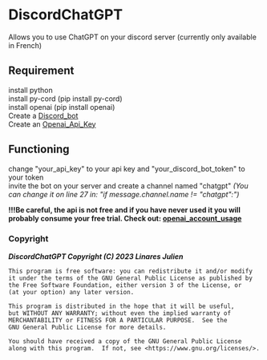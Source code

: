 # DiscordChatGPT                   
Allows you to use ChatGPT on your discord server (currently only available in French)                 
                  
                      
## Requirement                    
install python                 
install py-cord (pip install py-cord)                    
install openai (pip install openai)                
Create a [Discord_bot](https://discord.com/developers/docs/getting-started)                          
Create an [Openai_Api_Key](https://platform.openai.com/account/api-keys)                            
                        
                          
## Functioning                               
change "your_api_key" to your api key and "your_discord_bot_token" to your token                          
invite the bot on your server and create a channel named "chatgpt" *(You can change it on line 27 in: "if message.channel.name != "chatgpt":")*                           
                                     
**!!!Be careful, the api is not free and if you have never used it you will probably consume your free trial. Check out: [openai_account_usage](https://platform.openai.com/account/usage)**                                          
                                        
                                           
### Copyright                                  
***DiscordChatGPT Copyright (C) 2023  Linares Julien***                                

    This program is free software: you can redistribute it and/or modify
    it under the terms of the GNU General Public License as published by
    the Free Software Foundation, either version 3 of the License, or
    (at your option) any later version.

    This program is distributed in the hope that it will be useful,
    but WITHOUT ANY WARRANTY; without even the implied warranty of
    MERCHANTABILITY or FITNESS FOR A PARTICULAR PURPOSE.  See the
    GNU General Public License for more details.

    You should have received a copy of the GNU General Public License
    along with this program.  If not, see <https://www.gnu.org/licenses/>.
